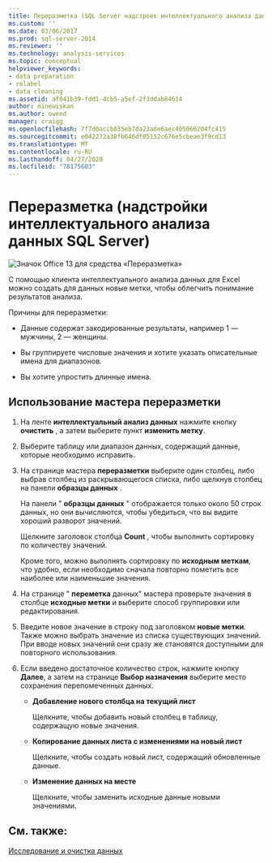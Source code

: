 ```yaml
---
title: Переразметка (SQL Server надстроек интеллектуального анализа данных) | Документация Майкрософт
ms.custom: ''
ms.date: 03/06/2017
ms.prod: sql-server-2014
ms.reviewer: ''
ms.technology: analysis-services
ms.topic: conceptual
helpviewer_keywords:
- data preparation
- relabel
- data cleaning
ms.assetid: af041b39-fdd1-4cb5-a5ef-2f3ddab84614
author: minewiskan
ms.author: owend
manager: craigg
ms.openlocfilehash: 7f7d0accb835eb7da23ade6aec405066204fc415
ms.sourcegitcommit: e042272a38fb646df05152c676e5cbeae3f9cd13
ms.translationtype: MT
ms.contentlocale: ru-RU
ms.lasthandoff: 04/27/2020
ms.locfileid: "78175603"
---
```

# <a name="relabel-sql-server-data-mining-add-ins"></a>Переразметка (надстройки интеллектуального анализа данных SQL Server)
  ![Значок Office 13 для средства «Переразметка»](media/dm13-relabel.gif "Значок Office 13 для средства «Переразметка»")

 С помощью клиента интеллектуального анализа данных для Excel можно создать для данных новые метки, чтобы облегчить понимание результатов анализа.

 Причины для переразметки:

-   Данные содержат закодированные результаты, например 1 — мужчины, 2 — женщины.

-   Вы группируете числовые значения и хотите указать описательные имена для диапазонов.

-   Вы хотите упростить длинные имена.

## <a name="using-the-relabel-wizard"></a>Использование мастера переразметки

1.  На ленте **интеллектуальный анализ данных** нажмите кнопку **очистить** , а затем выберите пункт **изменить метку**.

2.  Выберите таблицу или диапазон данных, содержащий данные, которые необходимо исправить.

3.  На странице мастера **переразметки** выберите один столбец, либо выбрав столбец из раскрывающегося списка, либо щелкнув столбец на панели **образцы данных** .

     На панели " **образцы данных** " отображается только около 50 строк данных, но они вычисляются, чтобы убедиться, что вы видите хороший разворот значений.

     Щелкните заголовок столбца **Count** , чтобы выполнить сортировку по количеству значений.

     Кроме того, можно выполнять сортировку по **исходным меткам**, что удобно, если необходимо сначала повторно пометить все наиболее или наименьшие значения.

4.  На странице " **переметка** данных" мастера проверьте значения в столбце **исходные метки** и выберите способ группировки или редактирования.

5.  Введите новое значение в строку под заголовком **новые метки**. Также можно выбрать значение из списка существующих значений. При вводе новых значений они сразу же становятся доступными для повторного использования.

6.  Если введено достаточное количество строк, нажмите кнопку **Далее**, а затем на странице **Выбор назначения** выберите место сохранения перепомеченных данных.

    -   **Добавление нового столбца на текущий лист**

         Щелкните, чтобы добавить новый столбец в таблицу, содержащую новые значения.

    -   **Копирование данных листа с изменениями на новый лист**

         Щелкните, чтобы создать новый лист, содержащий обновленные данные.

    -   **Изменение данных на месте**

         Щелкните, чтобы заменить исходные данные новыми значениями.

## <a name="see-also"></a>См. также:
 [Исследование и очистка данных](exploring-and-cleaning-data.md)


